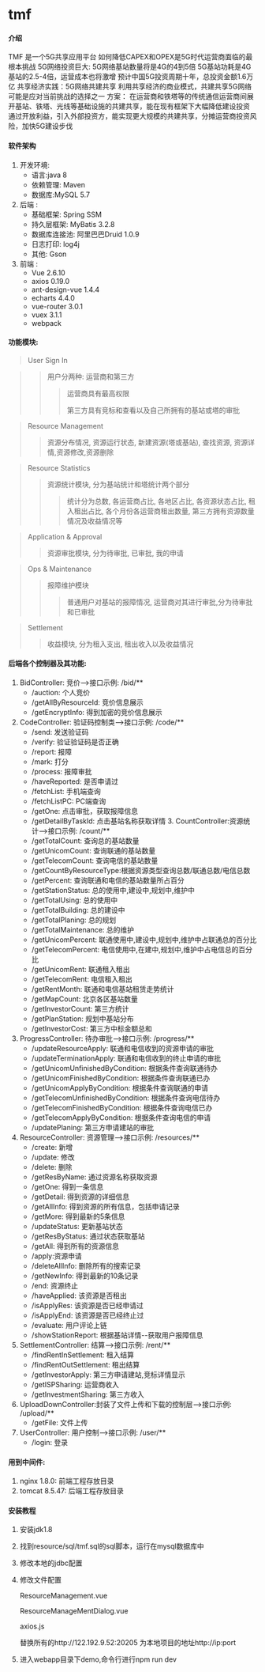 # tmf

#### 介绍

TMF 是一个5G共享应用平台
如何降低CAPEX和OPEX是5G时代运营商面临的最根本挑战
5G网络投资巨大:
    5G网络基站数量将是4G的4到5倍
    5G基站功耗是4G基站的2.5-4倍，运营成本也将激增
    预计中国5G投资周期十年，总投资金额1.6万亿
共享经济实践：5G网络共建共享
利用共享经济的商业模式，共建共享5G网络可能是应对当前挑战的选择之一
方案：
    在运营商和铁塔等的传统通信运营商间展开基站、铁塔、光线等基础设施的共建共享，能在现有框架下大幅降低建设投资
    通过开放利益，引入外部投资方，能实现更大规模的共建共享，分摊运营商投资风险，加快5G建设步伐

#### 软件架构

1. 开发环境:
   - 语言:java 8
   - 依赖管理: Maven
   - 数据库:MySQL 5.7
2. 后端 :
   - 基础框架: Spring SSM
   - 持久层框架: MyBatis 3.2.8
   - 数据库连接池: 阿里巴巴Druid 1.0.9
   - 日志打印: log4j
   - 其他: Gson 
3. 前端 : 
   - Vue 2.6.10
   - axios 0.19.0
   - ant-design-vue 1.4.4
   - echarts 4.4.0
   - vue-router 3.0.1
   - vuex 3.1.1
   - webpack

#### 功能模块: 

> User Sign In

> > 用户分两种: 运营商和第三方
> >
> > > 运营商具有最高权限
> > >
> > > 第三方具有竞标和查看以及自己所拥有的基站或塔的审批
> > >
> > > 

> Resource Management
>
> > 资源分布情况, 资源运行状态, 新建资源(塔或基站), 查找资源, 资源详情,资源修改,资源删除

> Resource Statistics
>
> > 资源统计模块, 分为基站统计和塔统计两个部分
> >
> > > 统计分为总数, 各运营商占比, 各地区占比, 各资源状态占比, 租入租出占比, 各个月份各运营商租出数量, 第三方拥有资源数量情况及收益情况等

> Application & Approval
>
> > 资源审批模块, 分为待审批, 已审批, 我的申请

> Ops & Maintenance
>
> > 报障维护模块
> >
> > > 普通用户对基站的报障情况, 运营商对其进行审批,分为待审批和已审批

> Settlement
>
> > 收益模块, 分为租入支出, 租出收入以及收益情况

#### 后端各个控制器及其功能: 

1. BidController: 竞价-->接口示例:	/bid/**
   - /auction: 个人竞价
   - /getAllByResourceId: 竞价信息展示
   - /getEncryptInfo: 得到加密的竞价信息展示
2. CodeController: 验证码控制类-->接口示例:   /code/**
   - /send: 发送验证码
   - /verify: 验证验证码是否正确
   - /report: 报障
   - /mark: 打分
   - /process: 报障审批
   - /haveReported: 是否申请过
   - /fetchList: 手机端查询
   - /fetchListPC: PC端查询
   - /getOne: 点击审批，获取报障信息
   - /getDetailByTaskId: 点击基站名称获取详情	
     3. CountController:资源统计-->接口示例:   /count/**
   - /getTotalCount: 查询总的基站数量
   - /getUnicomCount: 查询联通的基站数量
   - /getTelecomCount: 查询电信的基站数量
   - /getCountByResourceType:根据资源类型查询总数/联通总数/电信总数
   - /getPercent: 查询联通和电信的基站数量所占百分
   - /getStationStatus: 总的使用中,建设中,规划中,维护中
   - /getTotalUsing: 总的使用中
   - /getTotalBuilding: 总的建设中
   - /getTotalPlaning: 总的规划
   - /getTotalMaintenance: 总的维护
   - /getUnicomPercent: 联通使用中,建设中,规划中,维护中占联通总的百分比
   - /getTelecomPercent: 电信使用中,在建中,规划中,维护中占电信总的百分比
   - /getUnicomRent: 联通租入租出
   - /getTelecomRent: 电信租入租出
   - /getRentMonth: 联通和电信基站租赁走势统计
   - /getMapCount: 北京各区基站数量
   - /getInvestorCount: 第三方统计
   - /getPlanStation: 规划中基站分布
   - /getInvestorCost: 第三方中标金额总和
3. ProgressController: 待办审批-->接口示例:   /progress/**
   - /updateResourceApply: 联通和电信收到的资源申请的审批
   - /updateTerminationApply: 联通和电信收到的终止申请的审批
   - /getUnicomUnfinishedByCondition: 根据条件查询联通待办
   - /getUnicomFinishedByCondition: 根据条件查询联通已办
   - /getUnicomApplyByCondition: 根据条件查询联通的申请
   - /getTelecomUnfinishedByCondition: 根据条件查询电信待办
   - /getTelecomFinishedByCondition: 根据条件查询电信已办
   - /getTelecomApplyByCondition: 根据条件查询电信的申请
   - /updatePlaning: 第三方申请建站的审批
4. ResourceController: 资源管理-->接口示例:  /resources/**
   - /create: 新增
   - /update: 修改
   - /delete: 删除
   - /getResByName: 通过资源名称获取资源
   - /getOne: 得到一条信息
   - /getDetail: 得到资源的详细信息
   - /getAllInfo: 得到资源的所有信息，包括申请记录
   - /getMore: 得到最新的5条信息
   - /updateStatus: 更新基站状态
   - /getResByStatus: 通过状态获取基站
   - /getAll: 得到所有的资源信息
   - /apply:资源申请
   - /deleteAllInfo: 删除所有的搜索记录
   - /getNewInfo: 得到最新的10条记录
   - /end: 资源终止
   - /haveApplied: 该资源是否租出
   - /isApplyRes: 该资源是否已经申请过
   - /isApplyEnd: 该资源是否已经终止过
   - /evaluate: 用户评论上链
   - /showStationReport: 根据基站详情--获取用户报障信息
5. SettlementController: 结算-->接口示例:   /rent/**
   - /findRentInSettlement: 租入结算
   - /findRentOutSettlement: 租出结算
   - /getInvestorApply: 第三方申请建站,竞标详情显示
   - /getISPSharing: 运营商收入
   - /getInvestmentSharing: 第三方收入
6. UploadDownController:封装了文件上传和下载的控制层-->接口示例:   /upload/**
   - /getFile: 文件上传
7. UserController: 用户控制-->接口示例: /user/**
   - /login: 登录

#### 用到中间件:

1. nginx 1.8.0: 前端工程存放目录
2. tomcat 8.5.47: 后端工程存放目录

#### 安装教程

1. 安装jdk1.8

2. 找到resource/sql/tmf.sql的sql脚本，运行在mysql数据库中

3. 修改本地的jdbc配置

4. 修改文件配置

   ResourceManagement.vue

   ResourceManageMentDialog.vue

   axios.js

   替换所有的http://122.192.9.52:20205  为本地项目的地址http://ip:port

5. 进入webapp目录下demo,命令行进行npm run dev